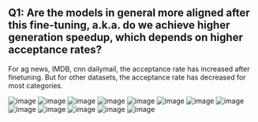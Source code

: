 <!-- <img width="565" alt="ba6efef9948d59a3525f3df1352660e" src="https://github.com/user-attachments/assets/9249da75-d760-4195-8c29-2329f2d61eed"> -->

<!-- <img width="606" alt="b6b3d27b74dd723b388d4d1ca885719" src="https://github.com/user-attachments/assets/82c2f3ae-e713-44b0-81a1-5d1e87c37f4d"> -->
<!-- <img width="699" alt="56a999d76f7bd514d7c411e979c6eda" src="https://github.com/user-attachments/assets/5cbaf9f8-9937-414f-9d34-394176bf29c4"> -->
<!-- <img width="668" alt="5d6988a39cea9b21176fcabff386c92" src="https://github.com/user-attachments/assets/5fe83bdf-cf53-4d1d-bd3c-880e9827be42"> -->
<!-- <img width="711" alt="6f1cf67ea30a91d4b36d565b651feae" src="https://github.com/user-attachments/assets/3613b220-735d-42ae-b955-5a409ee67e0d"> -->
<!-- <img width="654" alt="9c063c752a31eb984e443b016f117dd" src="https://github.com/user-attachments/assets/3a9527e7-105f-4007-a899-1d2443c27d12"> -->
<!-- <img width="781" alt="0243624e31b840a03bbaeb66240fbfa" src="https://github.com/user-attachments/assets/c39116a1-ad76-4f91-ae14-3c823de9b6c2"> -->
<!-- <img width="746" alt="964d6465c8b6536225a101aef06be7e" src="https://github.com/user-attachments/assets/31c87b85-f695-4176-a6b9-905f0bc31ad4"> -->

## Q1: Are the models in general more aligned after this fine-tuning, a.k.a. do we achieve higher generation speedup, which depends on higher acceptance rates?

For ag news, IMDB, cnn dailymail, the acceptance rate has increased after finetuning. But for other datasets, the acceptance rate has decreased for most categories.

![image](https://github.com/user-attachments/assets/0f8a3fd9-f829-41a3-b323-a3bbd422059d)
![image](https://github.com/user-attachments/assets/af475663-d00e-4fa0-b91b-061add9438d5)
![image](https://github.com/user-attachments/assets/0b77cd40-09d0-4120-b58a-700b14f98836)
![image](https://github.com/user-attachments/assets/c7b671f6-4724-4722-9d30-58ed2c768b53)
![image](https://github.com/user-attachments/assets/fe6dada3-2bf4-48c1-b81c-3d6a15c5420f)
![image](https://github.com/user-attachments/assets/6a79ba3d-8575-45e3-8f40-090110141df3)
![image](https://github.com/user-attachments/assets/10731338-b441-4e00-b001-f0c6e3671b7e)
![image](https://github.com/user-attachments/assets/2ab28290-398d-4b5b-97b6-4d3857390479)
![image](https://github.com/user-attachments/assets/278a17c5-a4e8-43d3-bc6c-49dfae469c6e)
![image](https://github.com/user-attachments/assets/0d5abc5e-307b-49de-892d-f14c4b52bc2c)
![image](https://github.com/user-attachments/assets/f3af93c9-e1a3-451f-b25b-b5efc39c723c)
![image](https://github.com/user-attachments/assets/11ea0ef6-cb8d-4a21-86e3-2ef188a1c093)
![image](https://github.com/user-attachments/assets/f82bfaea-6413-4641-a7d8-15d2461e3013)
